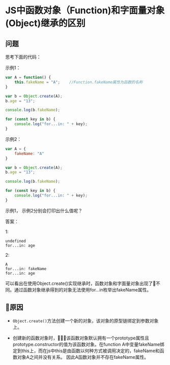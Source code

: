 # JS中函数对象（Function)和字面量对象(Object)继承的区别

## 问题
思考下面的代码：

示例1：
```javascript
var A = function() {
    this.fakeName = "A";    //Function.fakeName属性为函数的名称
}

var b = Object.create(A);
b.age = "13";

console.log(b.fakeName);

for (const key in b) {
    console.log("for...in: " + key);
}
```

示例2：
```javascript
var A = {
    fakeName: "A"
}

var b = Object.create(A);
b.age = "13";

console.log(b.fakeName);

for (const key in b) {
    console.log("for...in: " + key);
}
```

示例1， 示例2分别会打印出什么值呢？

答案：

1:

```shell
undefined
for...in: age
```

2:

```shell
A
for...in: fakeName
for...in: age
```

可以看出在使用Object.create()实现继承时，函数对象和字面量对象出现了不同。通过函数对象继承得到的对象无法使用for...in枚举出fakeName属性。

## 原因
* `Object.create()`方法创建一个新的对象，该对象的原型链绑定到参数对象上。

*  创建新的函数对象时，该函数对象默认拥有一个prototype属性且prototype.constructor的值为该函数对象。在function A中变量fakeName绑定到this上，而在js中this是由函数以何种方式被调用决定的，fakeName和函数对象A之间并没有关系。
因此A函数对象并不存在fakeName属性。